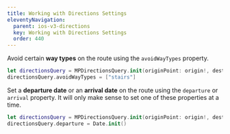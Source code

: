 ```yaml
---
title: Working with Directions Settings
eleventyNavigation:
  parent: ios-v3-directions
  key: Working with Directions Settings
  order: 440
---
```


Avoid certain **way types** on the route using the `avoidWayTypes` property.

```swift
let directionsQuery = MPDirectionsQuery.init(originPoint: origin!, destination: destination!)
directionsQuery.avoidWayTypes = ["stairs"]
```

Set a **departure date** or an **arrival date** on the route using the `departure` or `arrival` property. It will only make sense to set one of these properties at a time.

```swift
let directionsQuery = MPDirectionsQuery.init(originPoint: origin!, destination: destination!)
directionsQuery.departure = Date.init()
```
